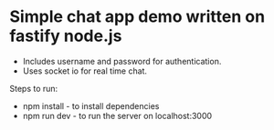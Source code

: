 # Simple chat app demo written on fastify node.js

* Includes username and password for authentication.
* Uses socket io for real time chat.

Steps to run:
* npm install - to install dependencies
* npm run dev - to run the server on localhost:3000